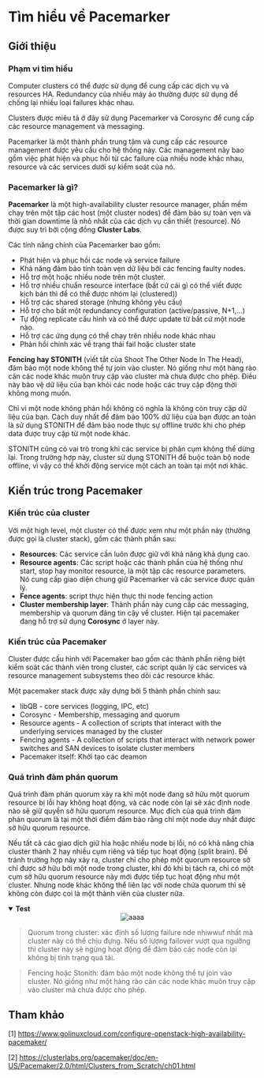 # Tìm hiểu về Pacemarker

## Giới thiệu


### Phạm vi tìm hiểu

Computer clusters có thể được sử dụng để cung cấp các dịch vụ và resources HA. Redundancy của nhiều máy ảo thường được sử dụng để chống lại nhiều loại failures khác nhau. 

Clusters được miêu tả ở đây sử dụng Pacemarker và Corosync để cung cấp các resource management và messaging. 

Pacemarker là một thành phần trung tâm và cung cấp các resource management được yêu cầu cho hệ thống này. Các management này bao gồm việc phát hiện và phục hồi từ các failure của nhiều node khác nhau, resource và các services dưới sự kiểm soát của nó.

### Pacemarker là gì?

**Pacemarker** là  một high-availability cluster resource manager, phần mềm chạy trên một tập các host (một cluster nodes) để đảm bảo sự toàn vẹn và thời gian downtime là nhỏ nhất  của các dịch vụ cần thiết (resource). Nó được suy trì bởi cộng đồng **Cluster Labs**.

Các tính năng chính của Pacemarker bao gồm:

* Phát hiện và phục hồi các node và service failure
* Khả năng đảm bảo tính toàn vẹn dữ liệu bởi các fencing faulty nodes. 
* Hỗ trợ một hoặc nhiều node trên một cluster.
* Hỗ trợ nhiều chuẩn resource interface (bất cứ cái gì có thể viết được kịch bản thì để có thể được nhóm lại (clustered))
* Hỗ trợ các shared storage (nhưng không yêu cầu)
* Hỗ trợ cho bất một redundancy configuration (active/passive, N+1,...)
* Tự động replicate cấu hình và có thể được update từ bất cứ một node nào.
* Hỗ trợ các ứng dụng có thể chạy trên nhiều node khác nhau
* Phản hồi chính xác về trạng thái fail hoặc cluster state

**Fencing hay STONITH** (viết tắt của Shoot The Other Node In The Head), đảm bảo một node không thể tự join vào cluster. Nó giống như một hàng rào cản các node khác muôn truy cập vào cluster mà chưa được cho phép. Điều này bảo vệ dữ liệu của bạn khỏi các node hoặc các truy cập động thời không mong muốn. 

Chỉ vì một node không phản hồi không có nghĩa là không còn truy cập dữ liệu của bạn. Cách duy nhất để đảm bảo 100% dữ liệu của bạn được an toàn là sử dụng STONITH để đảm bảo node thực sự offline trước khi cho phép data được truy cập từ một node khác.

STONITH cũng có vai trò trong khi các service bị phân cụm không thể dừng lại. Trong trường hợp này, cluster sử dụng STONITH để buộc toàn bộ node offline, vì vậy có thể khởi động service một cách an toàn tại một nơi khác.

## Kiến trúc trong Pacemaker

### Kiến trúc của cluster

Với một high level, một cluster có thể được xem như một phần này (thường được gọi là cluster stack), gồm các thành phần sau:

* **Resources**: Các service cần luôn được giữ với khả năng khả dụng cao.
* **Resource agents**: Các script hoặc các thành phần của hệ thống như start, stop hay monitor resource, là một tập các resource parameters. Nó cung cấp giao diện chung giữ Pacemarker và các service được quản lý.
* **Fence agents**: script thực hiện thực thi node fencing action
* **Cluster membership layer**: Thành phần này cung cấp các messaging, membership và quorum đáng tin cậy về cluster. Hiện tại pacemaker đang hỗ trợ sử dụng **Corosync** ở layer này.


### Kiến trúc của Pacemaker

Cluster được cấu hình với Pacemaker bao gồm các thành phần riêng biệt kiểm soát các thành viên trong cluster, các script quản lý các services và resource management subsystems theo dõi các resource khác.

Một pacemaker stack được xây dựng bởi 5 thành phần chính sau:

* libQB - core services (logging, IPC, etc)
* Corosync - Membership, messaging and quorum
* Resource agents - A collection of scripts that interact with the underlying services managed by the cluster
* Fencing agents - A collection of scripts that interact with network power switches and SAN devices to isolate cluster members
* Pacemaker itself: Khởi tạo các deamon 




### Quá trình đàm phán quorum

Quá trình đàm phán quorum xảy ra khi một node đang sở hữu một quorum resource bị lỗi hay không hoạt động, và các node còn lại sẽ xác định node nào sẽ giữ quyền sở hữu quorum resource. Mục đích của quá trình đàm phán quorum là tại một thời điểm đảm bảo rằng chỉ một node duy nhất được sở hữu quorum resource.

Nếu tất cả các giao dịch giữ hia hoặc nhiều node bị lỗi, nó có khả năng chia cluster thành 2 hay nhiều cụm riêng và tiếp tục hoạt động (split brain). Để tránh trường hợp này xảy ra, cluster chỉ cho phép một quorum resource sở chỉ được sở hữu bởi một node trong cluster, khi đó khi bị tách ra, chỉ có một cụm sở hữu quorum resource này mới được tiếp tục hoạt động như một cluster. Nhưng node khác không thể liên lạc với node chứa quorum thì sẽ không còn được coi là một thành viên của cluster nữa.












<details open>
  <summary><b>Test </b></summary>

<div align="center">
<img src="https://raw.githubusercontent.com/jackeygao/chinese-poetry/master/images/ci_rhythmic_topK.png" alt="aaaa">
</div>
</details>













> Quorum trong cluster: xác định số lượng failure nde nhiwwuf nhất mà cluster này có thể chịu đựng. Nếu số lượng failover vượt qua ngưỡng thì cluster này sẽ ngừng hoạt động để đảm bảo các node còn lại không bị tình trạng quá tải.



> Fencing hoặc Stonith: đảm bảo một node không thể tự join vào cluster. Nó giống như một hàng rào cản các node khác muôn truy cập vào cluster mà chưa được cho phép.






## Tham khảo

[1] https://www.golinuxcloud.com/configure-openstack-high-availability-pacemaker/

[2] https://clusterlabs.org/pacemaker/doc/en-US/Pacemaker/2.0/html/Clusters_from_Scratch/ch01.html


